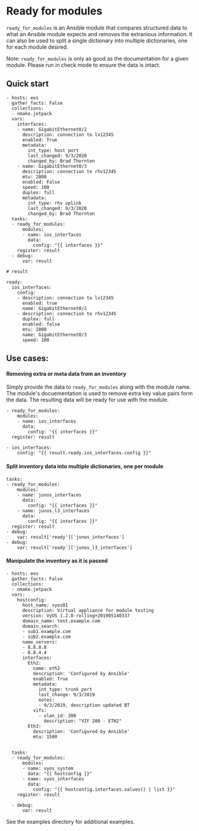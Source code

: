 # Ready for modules

`ready_for_modules` is an Ansible module that compares structured data to what an Ansible module expects and removes the extranious information.  It can also be used to split a single dictionary into multiple dictionaries, one for each module desired.

Note:  `ready_for_modules` is only as good as the documentation for a given module. Please run in check mode to ensure the data is intact.

## Quick start

```
- hosts: eos
  gather_facts: False
  collections:
  - nmake.jetpack
  vars:
    interfaces:
    - name: GigabitEthernet0/2
      description: connection to lx12345
      enabled: True
      metadata:
        int_type: host port
        last_changed: 9/3/2020
        changed_by: Brad Thornton
    - name: GigabitEthernet0/3
      description: connection to rhv12345
      mtu: 2800
      enabled: False
      speed: 100
      duplex: full
      metadata:
        int_type: rhv uplink
        last_changed: 9/3/2020
        changed_by: Brad Thornton
  tasks:
  - ready_for_modules:
      modules:
      - name: ios_interfaces
        data:
          config: "{{ interfaces }}"
    register: result
  - debug:
      var: result

# result

ready:
  ios_interfaces:
    config:
    - description: connection to lx12345
      enabled: true
      name: GigabitEthernet0/2
    - description: connection to rhv12345
      duplex: full
      enabled: false
      mtu: 2800
      name: GigabitEthernet0/3
      speed: 100
```

## Use cases:

#### Removing extra or meta data from an inventory

Simply provide the data to `ready_for_modules` along with the module name.  The module's docuementation is used to remove extra key value pairs form the data.  The resulting data will be ready for use with the module.

```
- ready_for_modules:
    modules:
    - name: ios_interfaces
      data:
        config: "{{ interfaces }}"
  register: result

- ios_interfaces:
    config: "{{ result.ready.ios_interfaces.config }}"
```

#### Split inventory data into multiple dictionaries, one per module

```
tasks:
- ready_for_modules:
    modules:
    - name: junos_interfaces
      data:
        config: "{{ interfaces }}"
    - name: junos_l3_interfaces
      data:
        config: "{{ interfaces }}"
  register: result
- debug:
    var: result['ready']['junos_interfaces']
- debug:
    var: result['ready']['junos_l3_interfaces']
```

#### Manipulate the inventory as it is passed

```
- hosts: eos
  gather_facts: False
  collections:
  - nmake.jetpack
  vars:
    hostconfig:
      host_name: vyos01
      description: Virtual appliance for module testing
      version: VyOS 1.2.0-rolling+201905140337
      domain_name: test.example.com
      domain_search:
      - sub1.example.com
      - sub2.example.com
      name_servers:
      - 8.8.8.8
      - 8.8.4.4
      interfaces:
        Eth2:
          name: eth2
          description: 'Configured by Ansible'
          enabled: True
          metadata:
            int_type: trunk port
            last_change: 9/3/2019
            notes:
            - 9/3/2019, description updated BT
          vifs:
            - vlan_id: 200
              description: "VIF 200 - ETH2"
        Eth3:
          description: 'Configured by Ansible'
          mtu: 1500


  tasks:
  - ready_for_modules:
      modules:
      - name: vyos_system
        data: "{{ hostconfig }}"
      - name: vyos_interfaces
        data:
          config: "{{ hostconfig.interfaces.values() | list }}"
    register: result

  - debug:
      var: result
```


See the examples directory for additional examples.
